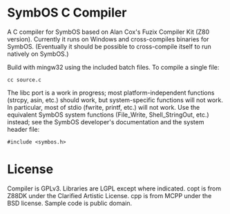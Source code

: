 # SymbOS C Compiler

A C compiler for SymbOS based on Alan Cox's Fuzix Compiler Kit (Z80 version).
Currently it runs on Windows and cross-compiles binaries for SymbOS. (Eventually it
should be possible to cross-compile itself to run natively on SymbOS.)

Build with mingw32 using the included batch files. To compile a single file:

```cc source.c```

The libc port is a work in progress; most platform-independent functions (strcpy,
asin, etc.) should work, but system-specific functions will not work. In particular,
most of stdio (fwrite, printf, etc.) will not work. Use the equivalent SymbOS system
functions (File_Write, Shell_StringOut, etc.) instead; see the SymbOS developer's
documentation and the system header file:

```#include <symbos.h>```

# License

Compiler is GPLv3. Libraries are LGPL except where indicated. copt is from Z88DK under
the Clarified Artistic License. cpp is from MCPP under the BSD license. Sample code is
public domain.

